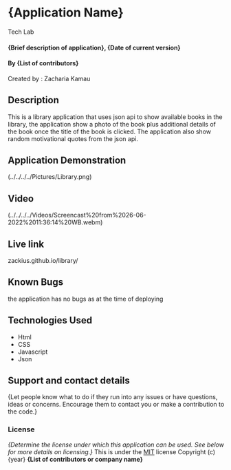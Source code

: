 # {Application Name}
Tech Lab
#### {Brief description of application}, {Date of current version}

#### By **{List of contributors}**
Created by : Zacharia Kamau
## Description
This is a library application that uses json api to show available books in the library, the application show a photo of the book plus additional details of the book once the title of the book is clicked. The application also show random motivational quotes from the json api.

## Application Demonstration
(../../../../Pictures/Library.png)

## Video 
(../../../../Videos/Screencast%20from%2026-06-2022%2011:36:14%20WB.webm)
## Live link
zackius.github.io/library/
## Known Bugs
the application has no bugs as at the time of deploying
## Technologies Used
* Html
* CSS
* Javascript
* Json 
## Support and contact details
{Let people know what to do if they run into any issues or have questions, ideas or concerns.  Encourage them to contact you or make a contribution to the code.}
### License
*{Determine the license under which this application can be used.  See below for more details on licensing.}*
This is under the [MIT](LICENSE) license
Copyright (c) {year} **{List of contributors or company name}**
